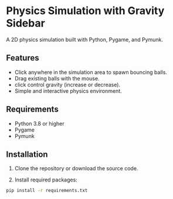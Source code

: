 # Physics Simulation with Gravity Sidebar

A 2D physics simulation built with Python, Pygame, and Pymunk.

## Features
- Click anywhere in the simulation area to spawn bouncing balls.
- Drag existing balls with the mouse.
- click  control gravity (increase or decrease).
- Simple and interactive physics environment.

## Requirements

- Python 3.8 or higher
- Pygame
- Pymunk

## Installation

1. Clone the repository or download the source code.

2. Install required packages:

```bash
pip install -r requirements.txt
